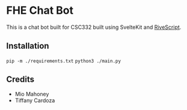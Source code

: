 # FHE Chat Bot
This is a chat bot built for CSC332 built using SvelteKit and [RiveScript](www.rivescript.com).


## Installation
`pip -m ./requirements.txt`
`python3 ./main.py`

## Credits
- Mio Mahoney
- Tiffany Cardoza
